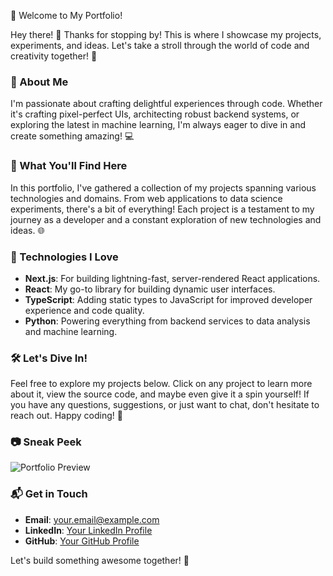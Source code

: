 🚀 Welcome to My Portfolio!

Hey there! 👋 Thanks for stopping by! This is where I showcase my projects, experiments, and ideas. Let's take a stroll through the world of code and creativity together! 🌟

### 🎨 About Me
I'm passionate about crafting delightful experiences through code. Whether it's crafting pixel-perfect UIs, architecting robust backend systems, or exploring the latest in machine learning, I'm always eager to dive in and create something amazing! 💻

### 🚀 What You'll Find Here
In this portfolio, I've gathered a collection of my projects spanning various technologies and domains. From web applications to data science experiments, there's a bit of everything! Each project is a testament to my journey as a developer and a constant exploration of new technologies and ideas. 🌐

### 🌟 Technologies I Love
- **Next.js**: For building lightning-fast, server-rendered React applications.
- **React**: My go-to library for building dynamic user interfaces.
- **TypeScript**: Adding static types to JavaScript for improved developer experience and code quality.
- **Python**: Powering everything from backend services to data analysis and machine learning.

### 🛠️ Let's Dive In!
Feel free to explore my projects below. Click on any project to learn more about it, view the source code, and maybe even give it a spin yourself! If you have any questions, suggestions, or just want to chat, don't hesitate to reach out. Happy coding! 🎉

### 📷 Sneak Peek
![Portfolio Preview](https://your-image-url-here)

### 📬 Get in Touch
- **Email**: your.email@example.com
- **LinkedIn**: [Your LinkedIn Profile](https://linkedin.com/in/your-profile)
- **GitHub**: [Your GitHub Profile](https://github.com/your-profile)

Let's build something awesome together! 🚀
